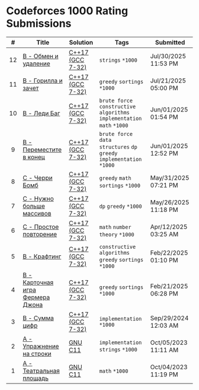 # Codeforces 1000 Rating Submissions

| # | Title | Solution | Tags | Submitted |
|:-:|-------|----------|------|-----------|
| 12 | [B - Обмен и удаление](https://codeforces.com/contest/1913/problem/B) | [C++17 (GCC 7-32)](https://codeforces.com/contest/1913/submission/331640225) | `strings` `*1000` | Jul/30/2025 11:53 PM |
| 11 | [B - Горилла и зачет](https://codeforces.com/contest/2057/problem/B) | [C++17 (GCC 7-32)](https://codeforces.com/contest/2057/submission/330127143) | `greedy` `sortings` `*1000` | Jul/21/2025 05:00 PM |
| 10 | [B - Леди Баг](https://codeforces.com/contest/2092/problem/B) | [C++17 (GCC 7-32)](https://codeforces.com/contest/2092/submission/322361063) | `brute force` `constructive algorithms` `implementation` `math` `*1000` | Jun/01/2025 01:54 PM |
| 9 | [B - Переместите в конец](https://codeforces.com/contest/2104/problem/B) | [C++17 (GCC 7-32)](https://codeforces.com/contest/2104/submission/322353549) | `brute force` `data structures` `dp` `greedy` `implementation` `*1000` | Jun/01/2025 12:52 PM |
| 8 | [C - Черри Бомб](https://codeforces.com/contest/2106/problem/C) | [C++17 (GCC 7-32)](https://codeforces.com/contest/2106/submission/322181766) | `greedy` `math` `sortings` `*1000` | May/31/2025 07:21 PM |
| 7 | [C - Нужно больше массивов](https://codeforces.com/contest/2114/problem/C) | [C++17 (GCC 7-32)](https://codeforces.com/contest/2114/submission/321537733) | `dp` `greedy` `*1000` | May/26/2025 11:18 PM |
| 6 | [C - Простое повторение](https://codeforces.com/contest/2093/problem/C) | [C++17 (GCC 7-32)](https://codeforces.com/contest/2093/submission/315062744) | `math` `number theory` `*1000` | Apr/12/2025 03:25 AM |
| 5 | [B - Крафтинг](https://codeforces.com/contest/2055/problem/B) | [C++17 (GCC 7-32)](https://codeforces.com/contest/2055/submission/307236452) | `constructive algorithms` `greedy` `sortings` `*1000` | Feb/22/2025 01:10 PM |
| 4 | [B - Карточная игра Фермера Джона](https://codeforces.com/contest/2060/problem/B) | [C++17 (GCC 7-32)](https://codeforces.com/contest/2060/submission/307126659) | `greedy` `sortings` `*1000` | Feb/21/2025 06:28 PM |
| 3 | [B - Сумма цифр](https://codeforces.com/contest/102/problem/B) | [C++17 (GCC 7-32)](https://codeforces.com/contest/102/submission/283423880) | `implementation` `*1000` | Sep/29/2024 12:03 AM |
| 2 | [A - Упражнение на строки](https://codeforces.com/contest/118/problem/A) | [GNU C11](https://codeforces.com/contest/118/submission/226684840) | `implementation` `strings` `*1000` | Oct/05/2023 11:11 AM |
| 1 | [A - Театральная площадь](https://codeforces.com/contest/1/problem/A) | [GNU C11](https://codeforces.com/contest/1/submission/226636539) | `math` `*1000` | Oct/04/2023 11:19 PM |